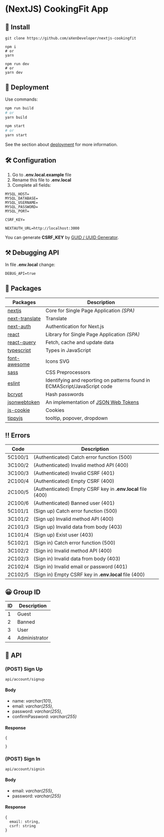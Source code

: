 # (NextJS) CookingFit App

## 🧰 Install

```
git clone https://github.com/aXenDeveloper/nextjs-cookingfit

npm i
# or
yarn

npm run dev
# or
yarn dev
```

## 🔨 Deployment

Use commands:

```bash
npm run build
# or
yarn build

npm start
# or
yarn start
```

See the section about [deployment](https://nextjs.org/docs/deployment) for more information.

## 🛠️ Configuration

1. Go to **.env.local.example** file
2. Rename this file to **.env.local**
3. Complete all fields:

```
MYSQL_HOST=
MYSQL_DATABASE=
MYSQL_USERNAME=
MYSQL_PASSWORD=
MYSQL_PORT=

CSRF_KEY=

NEXTAUTH_URL=http://localhost:3000
```

You can generate **CSRF_KEY** by [GUID / UUID Generator](https://www.guidgenerator.com/online-guid-generator.aspx).

## ⚒ Debugging API

In file **.env.local** change:

```
DEBUG_API=true
```

## 📂 Packages

| Packages                                                       | Description                                                                           |
| -------------------------------------------------------------- | ------------------------------------------------------------------------------------- |
| [nextjs](https://nextjs.org/)                                  | Core for Single Page Application _(SPA)_                                              |
| [next-translate](https://github.com/vinissimus/next-translate) | Translate                                                                             |
| [next-auth](https://next-auth.js.org/)                         | Authentication for Next.js                                                            |
| [react](https://reactjs.org/)                                  | Library for Single Page Application _(SPA)_                                           |
| [react-query](https://react-query.tanstack.com/)               | Fetch, cache and update data                                                          |
| [typescript](https://www.typescriptlang.org/)                  | Types in JavaScript                                                                   |
| [font-awesome](https://fontawesome.com/)                       | Icons SVG                                                                             |
| [sass](https://www.npmjs.com/package/sass)                     | CSS Preprocessors                                                                     |
| [eslint](https://eslint.org/)                                  | Identifying and reporting on patterns found in ECMAScript/JavaScript code             |
| [bcrypt](https://www.npmjs.com/package/bcrypt)                 | Hash passwords                                                                        |
| [jsonwebtoken](https://www.npmjs.com/package/jsonwebtoken)     | An implementation of [JSON Web Tokens](https://datatracker.ietf.org/doc/html/rfc7519) |
| [js-cookie](https://www.npmjs.com/package/js-cookie)           | Cookies                                                                               |
| [tippyjs](https://atomiks.github.io/tippyjs/)                  | tooltip, popover, dropdown                                                            |

## ‼ Errors

| Code    | Description                                                 |
| ------- | ----------------------------------------------------------- |
| 5C100/1 | (Authenticated) Catch error function (500)                  |
| 3C100/2 | (Authenticated) Invalid method API (400)                    |
| 3C100/3 | (Authenticated) Invalid CSRF (401)                          |
| 2C100/4 | (Authenticated) Empty CSRF (400)                            |
| 2C100/5 | (Authenticated) Empty CSRF key in **.env.local** file (400) |
| 2C100/6 | (Authenticated) Banned user (401)                           |
| 5C101/1 | (Sign up) Catch error function (500)                        |
| 3C101/2 | (Sign up) Invalid method API (400)                          |
| 2C101/3 | (Sign up) Invalid data from body (403)                      |
| 1C101/4 | (Sign up) Exist user (403)                                  |
| 5C102/1 | (Sign in) Catch error function (500)                        |
| 3C102/2 | (Sign in) Invalid method API (400)                          |
| 2C102/3 | (Sign in) Invalid data from body (403)                      |
| 2C102/4 | (Sign in) Invalid email or password (401)                   |
| 2C102/5 | (Sign in) Empty CSRF key in **.env.local** file (400)       |

## 😀 Group ID

| ID  | Description   |
| --- | ------------- |
| 1   | Guest         |
| 2   | Banned        |
| 3   | User          |
| 4   | Administrator |

## 📕 API

### (POST) Sign Up

```
api/account/signup
```

#### Body

- name: _varchar(101)_,
- email: _varchar(255)_,
- password: _varchar(255)_,
- confirmPassword: _varchar(255)_

#### Response

```
{

}
```

### (POST) Sign In

```
api/account/signin
```

#### Body

- email: _varchar(255)_,
- password: _varchar(255)_

#### Response

```
{
  email: string,
  csrf: string
}
```
